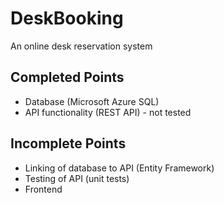 # DeskBooking
An online desk reservation system

## Completed Points

- Database (Microsoft Azure SQL)
- API functionality (REST API) - not tested

## Incomplete Points

- Linking of database to API (Entity Framework)
- Testing of API (unit tests)
- Frontend
